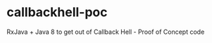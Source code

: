 callbackhell-poc
================

RxJava + Java 8 to get out of Callback Hell - Proof of Concept code
